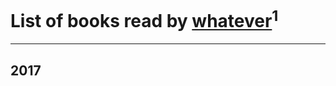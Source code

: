 # List of books read by [whatever](https://www.facebook.com/app_scoped_user_id/2004720323142248/)<sup>1</sup>
---

## 2017




